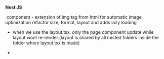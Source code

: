 **Nest JS**

<Image> component - 
extension of img tag from html for automatic image optimization
refactor size, format, layout and adds lazy loading

- when we use the layout.tsx. only the page component update while layout wont re-render.(layout is shared by all nested folders inside the folder where layout.tsx is made)

- 
